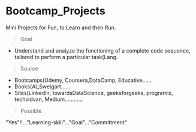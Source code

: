 # Bootcamp_Projects
Mini Projects for Fun, to Learn and then Run.

> Goal
* Understand and analyze the functioning of a complete code sequence, tailored to perform a particular task(Lang.

> Source
* Bootcamps(Udemy, Coursera,DataCamp, Educative......
* Books(Al_Sweigart......
* Sites(LinkedIn, towardsDataScience, geeksforgeeks, programiz, techvidvan, Medium............

>Possible

"Yes"!!..."Learning-skill"..."Goal"..."Committment"
